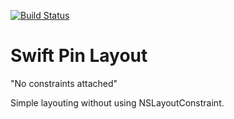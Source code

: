 [![Build Status](https://travis-ci.org/mirego/mc-swift-layout.svg?branch=master)](https://travis-ci.org/mirego/mc-swift-layout)

# Swift Pin Layout
"No constraints attached"

Simple layouting without using NSLayoutConstraint.
